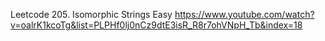 Leetcode
205. Isomorphic Strings
Easy
https://www.youtube.com/watch?v=oalrK1kcoTg&list=PLPHf0lj0nCz9dtE3isR_R8r7ohVNpH_Tb&index=18